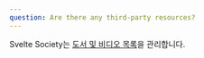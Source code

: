 ```yaml
---
question: Are there any third-party resources?
---
```


Svelte Society는 [도서 및 비디오 목록](https://sveltesociety.dev/resources)을 관리합니다.
